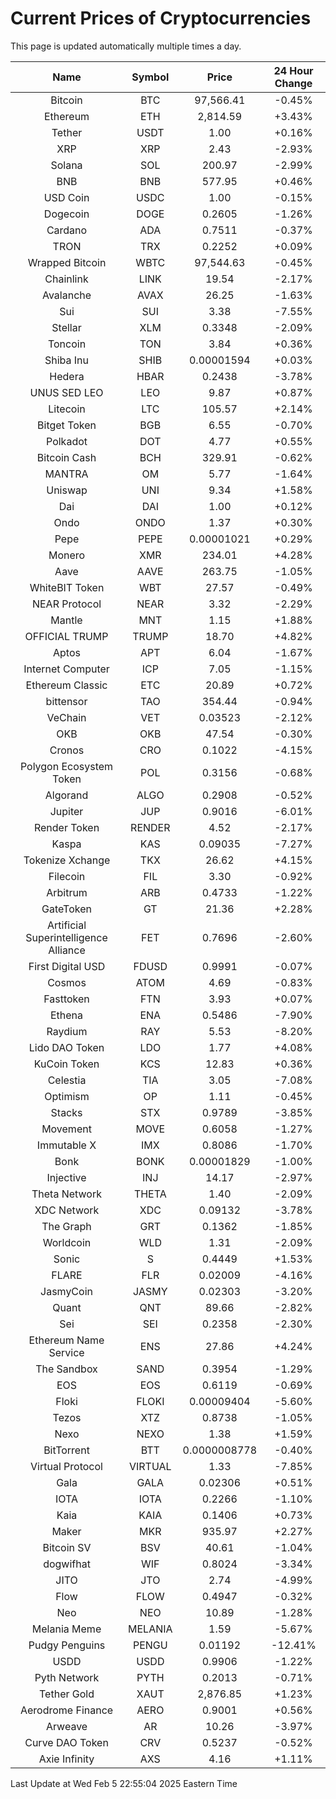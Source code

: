 # Current Prices of Cryptocurrencies
This page is updated automatically multiple times a day.

| Name | Symbol | Price | 24 Hour Change |
| :---: |:---:| :---: | :---: |
| Bitcoin | BTC | 97,566.41 | -0.45% |
| Ethereum | ETH | 2,814.59 | +3.43% |
| Tether | USDT | 1.00 | +0.16% |
| XRP | XRP | 2.43 | -2.93% |
| Solana | SOL | 200.97 | -2.99% |
| BNB | BNB | 577.95 | +0.46% |
| USD Coin | USDC | 1.00 | -0.15% |
| Dogecoin | DOGE | 0.2605 | -1.26% |
| Cardano | ADA | 0.7511 | -0.37% |
| TRON | TRX | 0.2252 | +0.09% |
| Wrapped Bitcoin | WBTC | 97,544.63 | -0.45% |
| Chainlink | LINK | 19.54 | -2.17% |
| Avalanche | AVAX | 26.25 | -1.63% |
| Sui | SUI | 3.38 | -7.55% |
| Stellar | XLM | 0.3348 | -2.09% |
| Toncoin | TON | 3.84 | +0.36% |
| Shiba Inu | SHIB | 0.00001594 | +0.03% |
| Hedera | HBAR | 0.2438 | -3.78% |
| UNUS SED LEO | LEO | 9.87 | +0.87% |
| Litecoin | LTC | 105.57 | +2.14% |
| Bitget Token | BGB | 6.55 | -0.70% |
| Polkadot | DOT | 4.77 | +0.55% |
| Bitcoin Cash | BCH | 329.91 | -0.62% |
| MANTRA | OM | 5.77 | -1.64% |
| Uniswap | UNI | 9.34 | +1.58% |
| Dai | DAI | 1.00 | +0.12% |
| Ondo | ONDO | 1.37 | +0.30% |
| Pepe | PEPE | 0.00001021 | +0.29% |
| Monero | XMR | 234.01 | +4.28% |
| Aave | AAVE | 263.75 | -1.05% |
| WhiteBIT Token | WBT | 27.57 | -0.49% |
| NEAR Protocol | NEAR | 3.32 | -2.29% |
| Mantle | MNT | 1.15 | +1.88% |
| OFFICIAL TRUMP | TRUMP | 18.70 | +4.82% |
| Aptos | APT | 6.04 | -1.67% |
| Internet Computer | ICP | 7.05 | -1.15% |
| Ethereum Classic | ETC | 20.89 | +0.72% |
| bittensor | TAO | 354.44 | -0.94% |
| VeChain | VET | 0.03523 | -2.12% |
| OKB | OKB | 47.54 | -0.30% |
| Cronos | CRO | 0.1022 | -4.15% |
| Polygon Ecosystem Token | POL | 0.3156 | -0.68% |
| Algorand | ALGO | 0.2908 | -0.52% |
| Jupiter | JUP | 0.9016 | -6.01% |
| Render Token | RENDER | 4.52 | -2.17% |
| Kaspa | KAS | 0.09035 | -7.27% |
| Tokenize Xchange | TKX | 26.62 | +4.15% |
| Filecoin | FIL | 3.30 | -0.92% |
| Arbitrum | ARB | 0.4733 | -1.22% |
| GateToken | GT | 21.36 | +2.28% |
| Artificial Superintelligence Alliance | FET | 0.7696 | -2.60% |
| First Digital USD | FDUSD | 0.9991 | -0.07% |
| Cosmos | ATOM | 4.69 | -0.83% |
| Fasttoken | FTN | 3.93 | +0.07% |
| Ethena | ENA | 0.5486 | -7.90% |
| Raydium | RAY | 5.53 | -8.20% |
| Lido DAO Token | LDO | 1.77 | +4.08% |
| KuCoin Token | KCS | 12.83 | +0.36% |
| Celestia | TIA | 3.05 | -7.08% |
| Optimism | OP | 1.11 | -0.45% |
| Stacks | STX | 0.9789 | -3.85% |
| Movement | MOVE | 0.6058 | -1.27% |
| Immutable X | IMX | 0.8086 | -1.70% |
| Bonk | BONK | 0.00001829 | -1.00% |
| Injective | INJ | 14.17 | -2.97% |
| Theta Network | THETA | 1.40 | -2.09% |
| XDC Network | XDC | 0.09132 | -3.78% |
| The Graph | GRT | 0.1362 | -1.85% |
| Worldcoin | WLD | 1.31 | -2.09% |
| Sonic | S | 0.4449 | +1.53% |
| FLARE | FLR | 0.02009 | -4.16% |
| JasmyCoin | JASMY | 0.02303 | -3.20% |
| Quant | QNT | 89.66 | -2.82% |
| Sei | SEI | 0.2358 | -2.30% |
| Ethereum Name Service | ENS | 27.86 | +4.24% |
| The Sandbox | SAND | 0.3954 | -1.29% |
| EOS | EOS | 0.6119 | -0.69% |
| Floki | FLOKI | 0.00009404 | -5.60% |
| Tezos | XTZ | 0.8738 | -1.05% |
| Nexo | NEXO | 1.38 | +1.59% |
| BitTorrent | BTT | 0.0000008778 | -0.40% |
| Virtual Protocol | VIRTUAL | 1.33 | -7.85% |
| Gala | GALA | 0.02306 | +0.51% |
| IOTA | IOTA | 0.2266 | -1.10% |
| Kaia | KAIA | 0.1406 | +0.73% |
| Maker | MKR | 935.97 | +2.27% |
| Bitcoin SV | BSV | 40.61 | -1.04% |
| dogwifhat | WIF | 0.8024 | -3.34% |
| JITO | JTO | 2.74 | -4.99% |
| Flow | FLOW | 0.4947 | -0.32% |
| Neo | NEO | 10.89 | -1.28% |
| Melania Meme | MELANIA | 1.59 | -5.67% |
| Pudgy Penguins | PENGU | 0.01192 | -12.41% |
| USDD | USDD | 0.9906 | -1.22% |
| Pyth Network | PYTH | 0.2013 | -0.71% |
| Tether Gold | XAUT | 2,876.85 | +1.23% |
| Aerodrome Finance | AERO | 0.9001 | +0.56% |
| Arweave | AR | 10.26 | -3.97% |
| Curve DAO Token | CRV | 0.5237 | -0.52% |
| Axie Infinity | AXS | 4.16 | +1.11% |

Last Update at Wed Feb  5 22:55:04 2025 Eastern Time